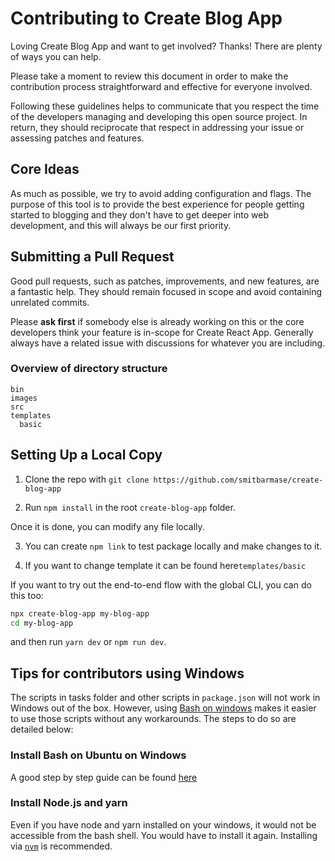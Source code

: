 # Contributing to Create Blog App

Loving Create Blog App and want to get involved? Thanks! There are plenty of ways you can help.

Please take a moment to review this document in order to make the contribution process straightforward and effective for everyone involved.

Following these guidelines helps to communicate that you respect the time of the developers managing and developing this open source project. In return, they should reciprocate that respect in addressing your issue or assessing patches and features.

## Core Ideas

As much as possible, we try to avoid adding configuration and flags. The purpose of this tool is to provide the best experience for people getting started to blogging and they don't have to get deeper into web development, and this will always be our first priority.

## Submitting a Pull Request

Good pull requests, such as patches, improvements, and new features, are a fantastic help. They should remain focused in scope and avoid containing unrelated commits.

Please **ask first** if somebody else is already working on this or the core developers think your feature is in-scope for Create React App. Generally always have a related issue with discussions for whatever you are including.

### Overview of directory structure

```
bin
images
src
templates
  basic
```

## Setting Up a Local Copy

1. Clone the repo with `git clone https://github.com/smitbarmase/create-blog-app`

2. Run `npm install` in the root `create-blog-app` folder.

Once it is done, you can modify any file locally.

3. You can create `npm link` to test package locally and make changes to it.

4. If you want to change template it can be found here`templates/basic`

If you want to try out the end-to-end flow with the global CLI, you can do this too:

```sh
npx create-blog-app my-blog-app
cd my-blog-app
```

and then run `yarn dev` or `npm run dev`.

## Tips for contributors using Windows

The scripts in tasks folder and other scripts in `package.json` will not work in Windows out of the box. However, using [Bash on windows](https://msdn.microsoft.com/en-us/commandline/wsl/about) makes it easier to use those scripts without any workarounds. The steps to do so are detailed below:

### Install Bash on Ubuntu on Windows

A good step by step guide can be found [here](https://www.howtogeek.com/249966/how-to-install-and-use-the-linux-bash-shell-on-windows-10/)

### Install Node.js and yarn

Even if you have node and yarn installed on your windows, it would not be accessible from the bash shell. You would have to install it again. Installing via [`nvm`](https://github.com/creationix/nvm#install-script) is recommended.
